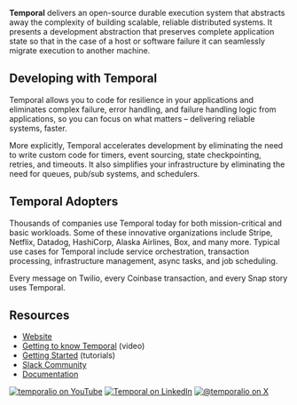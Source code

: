 **Temporal** delivers an open-source durable execution system that abstracts away the complexity of building scalable, reliable distributed systems. It presents a development abstraction that preserves complete application state so that in the case of a host or software failure it can seamlessly migrate execution to another machine. 

## Developing with Temporal
Temporal allows you to code for resilience in your applications and eliminates complex failure, error handling, and failure handling logic from applications, so you can focus on what matters – delivering reliable systems, faster. 

More explicitly, Temporal accelerates development by eliminating the need to write custom code for timers, event sourcing, state checkpointing, retries, and timeouts. It also simplifies your infrastructure by eliminating the need for queues, pub/sub systems, and schedulers. 

## Temporal Adopters
Thousands of companies use Temporal today for both mission-critical and basic workloads. Some of these innovative organizations include Stripe, Netflix, Datadog, HashiCorp, Alaska Airlines, Box, and many more. Typical use cases for Temporal include service orchestration, transaction processing, infrastructure management, async tasks, and job scheduling. 

Every message on Twilio, every Coinbase transaction, and every Snap story uses Temporal.

## Resources
- [Website](https://temporal.io/)
- [Getting to know Temporal](https://youtu.be/wIpz4ioK0gI) (video)
- [Getting Started](https://learn.temporal.io/getting_started/) (tutorials)
- [Slack Community](https://t.mp/slack) 
- [Documentation](https://docs.temporal.io/)

[![temporalio on YouTube](https://img.shields.io/badge/temporalio-FF0000?style=flat&logo=youtube)](https://www.youtube.com/temporalio)
[![Temporal on LinkedIn](https://img.shields.io/badge/Temporal-0A66C2?style=flat&logo=linkedin)](https://www.linkedin.com/company/temporal-technologies/posts/?feedView=all)
[![@temporalio on X](https://img.shields.io/badge/%40temporalio-black?logo=x
)](https://x.com/temporalio)
